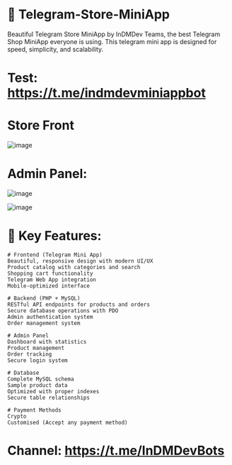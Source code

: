 # 🤖 Telegram-Store-MiniApp
Beautiful Telegram Store MiniApp by InDMDev Teams, the best Telegram Shop MiniApp everyone is using.
This telegram mini app is designed for speed, simplicity, and scalability.


# Test: https://t.me/indmdevminiappbot

# Store Front
![image](https://github.com/user-attachments/assets/ef48b884-0ce4-4a99-8a89-9da5f0835644)


# Admin Panel:
![image](https://github.com/user-attachments/assets/f6a3e580-bae6-45a6-9e3e-ccb988dfdea4)


![image](https://github.com/user-attachments/assets/f6221682-2714-4201-a5b8-3a19c0d67c00)


# 🚀 Key Features:

    # Frontend (Telegram Mini App)
    Beautiful, responsive design with modern UI/UX
    Product catalog with categories and search
    Shopping cart functionality
    Telegram Web App integration
    Mobile-optimized interface
    
    # Backend (PHP + MySQL)
    RESTful API endpoints for products and orders
    Secure database operations with PDO
    Admin authentication system
    Order management system
    
    # Admin Panel
    Dashboard with statistics
    Product management
    Order tracking
    Secure login system

    # Database
    Complete MySQL schema
    Sample product data
    Optimized with proper indexes
    Secure table relationships

    # Payment Methods
    Crypto
    Customised (Accept any payment method)

# Channel: https://t.me/InDMDevBots

